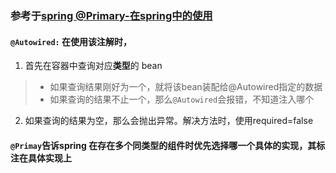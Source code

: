 ### 参考于[spring @Primary-在spring中的使用](https://blog.csdn.net/qq_16055765/article/details/78833260)

#### `@Autowired:` 在使用该注解时，
1. 首先在容器中查询对应<B>类型</B>的 bean  
>+ 如果查询结果刚好为一个，就将该bean装配给@Autowired指定的数据
>+ 如果查询的结果不止一个，那么`@Autowired`会报错，不知道注入哪个
2. 如果查询的结果为空，那么会抛出异常。解决方法时，使用required=false
#### `@Primay`告诉spring 在存在多个同类型的组件时优先选择哪一个具体的实现，其标注在具体实现上  
